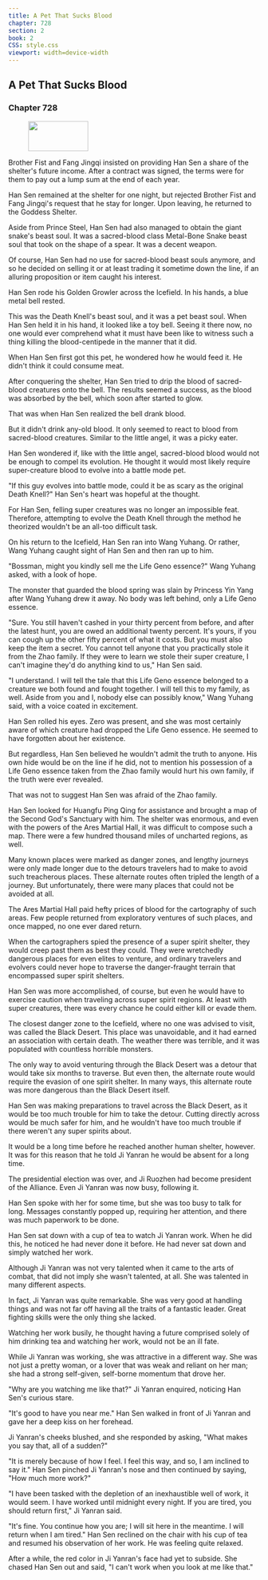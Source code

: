```yaml
---
title: A Pet That Sucks Blood
chapter: 728
section: 2
book: 2
CSS: style.css
viewport: width=device-width
---
```


## A Pet That Sucks Blood

### Chapter 728

<figure>
	<img src="../Images/gem.gif" alt="" id="gem" width="120" height="60" />
</figure>

Brother Fist and Fang Jingqi insisted on providing Han Sen a share of the shelter's future income. After a contract was signed, the terms were for them to pay out a lump sum at the end of each year.

Han Sen remained at the shelter for one night, but rejected Brother Fist and Fang Jingqi's request that he stay for longer. Upon leaving, he returned to the Goddess Shelter.

Aside from Prince Steel, Han Sen had also managed to obtain the giant snake's beast soul. It was a sacred-blood class Metal-Bone Snake beast soul that took on the shape of a spear. It was a decent weapon.

Of course, Han Sen had no use for sacred-blood beast souls anymore, and so he decided on selling it or at least trading it sometime down the line, if an alluring proposition or item caught his interest.

Han Sen rode his Golden Growler across the Icefield. In his hands, a blue metal bell rested.

This was the Death Knell's beast soul, and it was a pet beast soul. When Han Sen held it in his hand, it looked like a toy bell. Seeing it there now, no one would ever comprehend what it must have been like to witness such a thing killing the blood-centipede in the manner that it did.

When Han Sen first got this pet, he wondered how he would feed it. He didn't think it could consume meat.

After conquering the shelter, Han Sen tried to drip the blood of sacred-blood creatures onto the bell. The results seemed a success, as the blood was absorbed by the bell, which soon after started to glow.

That was when Han Sen realized the bell drank blood.

But it didn't drink any-old blood. It only seemed to react to blood from sacred-blood creatures. Similar to the little angel, it was a picky eater.

Han Sen wondered if, like with the little angel, sacred-blood blood would not be enough to compel its evolution. He thought it would most likely require super-creature blood to evolve into a battle mode pet.

"If this guy evolves into battle mode, could it be as scary as the original Death Knell?" Han Sen's heart was hopeful at the thought.

For Han Sen, felling super creatures was no longer an impossible feat. Therefore, attempting to evolve the Death Knell through the method he theorized wouldn't be an all-too difficult task.

On his return to the Icefield, Han Sen ran into Wang Yuhang. Or rather, Wang Yuhang caught sight of Han Sen and then ran up to him.

"Bossman, might you kindly sell me the Life Geno essence?" Wang Yuhang asked, with a look of hope.

The monster that guarded the blood spring was slain by Princess Yin Yang after Wang Yuhang drew it away. No body was left behind, only a Life Geno essence.

"Sure. You still haven't cashed in your thirty percent from before, and after the latest hunt, you are owed an additional twenty percent. It's yours, if you can cough up the other fifty percent of what it costs. But you must also keep the item a secret. You cannot tell anyone that you practically stole it from the Zhao family. If they were to learn we stole their super creature, I can't imagine they'd do anything kind to us," Han Sen said.

"I understand. I will tell the tale that this Life Geno essence belonged to a creature we both found and fought together. I will tell this to my family, as well. Aside from you and I, nobody else can possibly know," Wang Yuhang said, with a voice coated in excitement.

Han Sen rolled his eyes. Zero was present, and she was most certainly aware of which creature had dropped the Life Geno essence. He seemed to have forgotten about her existence.

But regardless, Han Sen believed he wouldn't admit the truth to anyone. His own hide would be on the line if he did, not to mention his possession of a Life Geno essence taken from the Zhao family would hurt his own family, if the truth were ever revealed.

That was not to suggest Han Sen was afraid of the Zhao family.

Han Sen looked for Huangfu Ping Qing for assistance and brought a map of the Second God's Sanctuary with him. The shelter was enormous, and even with the powers of the Ares Martial Hall, it was difficult to compose such a map. There were a few hundred thousand miles of uncharted regions, as well.

Many known places were marked as danger zones, and lengthy journeys were only made longer due to the detours travelers had to make to avoid such treacherous places. These alternate routes often tripled the length of a journey. But unfortunately, there were many places that could not be avoided at all.

The Ares Martial Hall paid hefty prices of blood for the cartography of such areas. Few people returned from exploratory ventures of such places, and once mapped, no one ever dared return.

When the cartographers spied the presence of a super spirit shelter, they would creep past them as best they could. They were wretchedly dangerous places for even elites to venture, and ordinary travelers and evolvers could never hope to traverse the danger-fraught terrain that encompassed super spirit shelters.

Han Sen was more accomplished, of course, but even he would have to exercise caution when traveling across super spirit regions. At least with super creatures, there was every chance he could either kill or evade them.

The closest danger zone to the Icefield, where no one was advised to visit, was called the Black Desert. This place was unavoidable, and it had earned an association with certain death. The weather there was terrible, and it was populated with countless horrible monsters.

The only way to avoid venturing through the Black Desert was a detour that would take six months to traverse. But even then, the alternate route would require the evasion of one spirit shelter. In many ways, this alternate route was more dangerous than the Black Desert itself.

Han Sen was making preparations to travel across the Black Desert, as it would be too much trouble for him to take the detour. Cutting directly across would be much safer for him, and he wouldn't have too much trouble if there weren't any super spirits about.

It would be a long time before he reached another human shelter, however. It was for this reason that he told Ji Yanran he would be absent for a long time.

The presidential election was over, and Ji Ruozhen had become president of the Alliance. Even Ji Yanran was now busy, following it.

Han Sen spoke with her for some time, but she was too busy to talk for long. Messages constantly popped up, requiring her attention, and there was much paperwork to be done.

Han Sen sat down with a cup of tea to watch Ji Yanran work. When he did this, he noticed he had never done it before. He had never sat down and simply watched her work.

Although Ji Yanran was not very talented when it came to the arts of combat, that did not imply she wasn't talented, at all. She was talented in many different aspects.

In fact, Ji Yanran was quite remarkable. She was very good at handling things and was not far off having all the traits of a fantastic leader. Great fighting skills were the only thing she lacked.

Watching her work busily, he thought having a future comprised solely of him drinking tea and watching her work, would not be an ill fate.

While Ji Yanran was working, she was attractive in a different way. She was not just a pretty woman, or a lover that was weak and reliant on her man; she had a strong self-given, self-borne momentum that drove her.

"Why are you watching me like that?" Ji Yanran enquired, noticing Han Sen's curious stare.

"It's good to have you near me." Han Sen walked in front of Ji Yanran and gave her a deep kiss on her forehead.

Ji Yanran's cheeks blushed, and she responded by asking, "What makes you say that, all of a sudden?"

"It is merely because of how I feel. I feel this way, and so, I am inclined to say it." Han Sen pinched Ji Yanran's nose and then continued by saying, "How much more work?"

"I have been tasked with the depletion of an inexhaustible well of work, it would seem. I have worked until midnight every night. If you are tired, you should return first," Ji Yanran said.

"It's fine. You continue how you are; I will sit here in the meantime. I will return when I am tired." Han Sen reclined on the chair with his cup of tea and resumed his observation of her work. He was feeling quite relaxed.

After a while, the red color in Ji Yanran's face had yet to subside. She chased Han Sen out and said, "I can't work when you look at me like that."